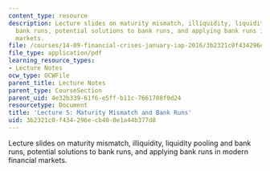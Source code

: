 ```yaml
---
content_type: resource
description: Lecture slides on maturity mismatch, illiquidity, liquidity pooling and
  bank runs, potential solutions to bank runs, and applying bank runs in modern financial
  markets.
file: /courses/14-09-financial-crises-january-iap-2016/3b2321c0f434296ecb400e1a44b377d8_MIT14_09IAP16_lec5_edit.pdf
file_type: application/pdf
learning_resource_types:
- Lecture Notes
ocw_type: OCWFile
parent_title: Lecture Notes
parent_type: CourseSection
parent_uid: 4e32b339-61f6-e5ff-b11c-7661708f0d24
resourcetype: Document
title: 'Lecture 5: Maturity Mismatch and Bank Runs'
uid: 3b2321c0-f434-296e-cb40-0e1a44b377d8
---
```

Lecture slides on maturity mismatch, illiquidity, liquidity pooling and bank runs, potential solutions to bank runs, and applying bank runs in modern financial markets.

